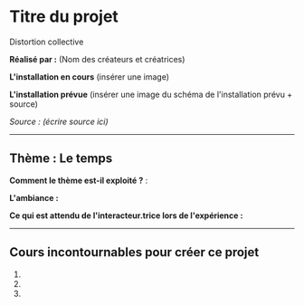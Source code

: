 # Titre du projet
Distortion collective

**Réalisé par :** (Nom des créateurs et créatrices)

**L'installation en cours** 
(insérer une image)

**L'installation prévue** 
(insérer une image du schéma de l'installation prévu + source)

*Source : (écrire source ici)*

---

## Thème : Le temps

**Comment le thème est-il exploité ?** :

**L'ambiance :**

**Ce qui est attendu de l'interacteur.trice lors de l'expérience :**

---

## Cours incontournables pour créer ce projet

1.
2.
3.


